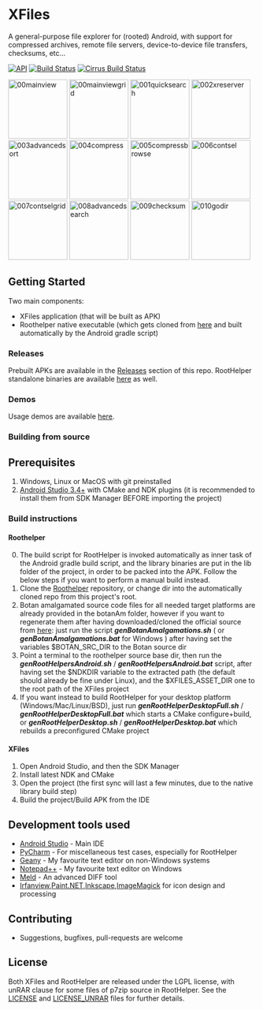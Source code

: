 # XFiles

A general-purpose file explorer for (rooted) Android, with support for compressed archives, remote file servers, device-to-device file transfers, checksums, etc...

[![API](https://img.shields.io/badge/API-19%2B-brightgreen.svg?style=flat)](https://android-arsenal.com/api?level=19)
[![Build Status](https://travis-ci.org/pgp/XFiles.svg?branch=master)](https://travis-ci.org/pgp/XFiles)
[![Cirrus Build Status](https://api.cirrus-ci.com/github/pgp/XFiles.svg)](https://cirrus-ci.com/github/pgp/XFiles)

[<img src="https://i.ibb.co/74VcyM3/00mainview.jpg" alt="00mainview" width="120" border="0">](https://ibb.co/wsCH6Gn)
[<img src="https://i.ibb.co/HG8Fz6r/00mainviewgrid.jpg" alt="00mainviewgrid" width="120" border="0">](https://ibb.co/nQJgc9D)
[<img src="https://i.ibb.co/tDDGPZH/001quicksearch.jpg" alt="001quicksearch" width="120" border="0">](https://ibb.co/899C4zm)
[<img src="https://i.ibb.co/nDDWbKL/002xreserver.jpg" alt="002xreserver" width="120" border="0">](https://ibb.co/LCCG8sZ)
[<img src="https://i.ibb.co/58qddy6/003advancedsort.jpg" alt="003advancedsort" width="120" border="0">](https://ibb.co/bBpxxZP)
[<img src="https://i.ibb.co/wJDhJzj/004compress.jpg" alt="004compress" width="120" border="0">](https://ibb.co/jV7kVrs)
[<img src="https://i.ibb.co/566G6H4/005compressbrowse.jpg" alt="005compressbrowse" width="120" border="0">](https://ibb.co/pxxbxFw)
[<img src="https://i.ibb.co/sHYmZjx/006contsel.jpg" alt="006contsel" width="120" border="0">](https://ibb.co/ySjfr0v)
[<img src="https://i.ibb.co/XjFMPtv/007contselgrid.jpg" alt="007contselgrid" width="120" border="0">](https://ibb.co/gmth8JB)
[<img src="https://i.ibb.co/6RX3Zvq/008advancedsearch.jpg" alt="008advancedsearch" width="120" border="0">](https://ibb.co/5WKN9YJ)
[<img src="https://i.ibb.co/JHLMnKS/009checksum.jpg" alt="009checksum" width="120" border="0">](https://ibb.co/M7T3nsJ)
[<img src="https://i.ibb.co/7YrwsnB/010godir.jpg" alt="010godir" width="120" border="0">](https://ibb.co/SsVhFtH)

## Getting Started

Two main components:
- XFiles application (that will be built as APK)
- Roothelper native executable (which gets cloned from [here](https://github.com/pgp/XFilesRootHelper) and built automatically by the Android gradle script)

### Releases
Prebuilt APKs are available in the [Releases](https://github.com/pgp/XFiles/releases) section of this repo. RootHelper standalone binaries are available [here](https://github.com/pgp/XFilesRootHelper/releases) as well.

### Demos
Usage demos are available [here](https://github.com/pgp/XFilesDemos).

### Building from source 
## Prerequisites

1. Windows, Linux or MacOS with git preinstalled
1. [Android Studio 3.4+](https://developer.android.com/studio/index.html) with CMake and NDK plugins (it is recommended to install them from SDK Manager BEFORE importing the project)

### Build instructions

#### Roothelper
0. The build script for RootHelper is invoked automatically as inner task of the Android gradle build script, and the library binaries are put in the lib folder of the project, in order to be packed into the APK. Follow the below steps if you want to perform a manual build instead.
1. Clone the [Roothelper](https://github.com/pgp/XFilesRootHelper) repository, or change dir into the automatically cloned repo from this project's root.
1. Botan amalgamated source code files for all needed target platforms are already provided in the botanAm folder, however if you want to regenerate them after having downloaded/cloned the official source from [here](https://github.com/randombit/botan): just run the script **_genBotanAmalgamations.sh_** ( or **_genBotanAmalgamations.bat_** for Windows ) after having set the variables $BOTAN_SRC_DIR to the Botan source dir
2. Point a terminal to the roothelper source base dir, then run the **_genRootHelpersAndroid.sh_** / **_genRootHelpersAndroid.bat_** script, after having set the $NDKDIR variable to the extracted path (the default should already be fine under Linux), and the $XFILES_ASSET_DIR one to the root path of the XFiles project
3. If you want instead to build RootHelper for your desktop platform (Windows/Mac/Linux/BSD), just run **_genRootHelperDesktopFull.sh_** / **_genRootHelperDesktopFull.bat_** which starts a CMake configure+build, or **_genRootHelperDesktop.sh_** / **_genRootHelperDesktop.bat_** which rebuilds a preconfigured CMake project

#### XFiles
1. Open Android Studio, and then the SDK Manager
2. Install latest NDK and CMake
3. Open the project (the first sync will last a few minutes, due to the native library build step)
3. Build the project/Build APK from the IDE


## Development tools used

* [Android Studio](https://developer.android.com/studio/index.html) - Main IDE
* [PyCharm](https://www.jetbrains.com/) - For miscellaneous test cases, especially for RootHelper
* [Geany](https://geany.org) - My favourite text editor on non-Windows systems
* [Notepad++](https://notepad-plus-plus.org) - My favourite text editor on Windows
* [Meld](http://meldmerge.org) - An advanced DIFF tool
* [Irfanview](https://www.irfanview.com),[Paint.NET](https://www.getpaint.net),[Inkscape](https://inkscape.org),[ImageMagick](https://www.imagemagick.org/script/index.php) for icon design and processing

## Contributing
* Suggestions, bugfixes, pull-requests are welcome

## License
Both XFiles and RootHelper are released under the LGPL license, with unRAR clause for some files of p7zip source in RootHelper. See the [LICENSE](LICENSE) and [LICENSE_UNRAR](LICENSE_UNRAR) files for further details.
